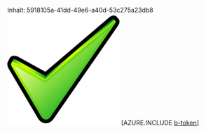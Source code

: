 Inhalt: 5918105a-41dd-49e6-a40d-53c275a23db8![Bild](678c5d4f-8787-4efa-bc8f-6a6561783726.png)
[AZURE.INCLUDE [b-token](df11fcb1-a10d-4a15-8f38-d8131b30c3a7.md)]
